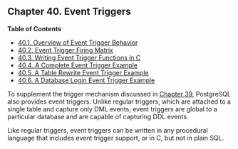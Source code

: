 ## Chapter 40. Event Triggers

**Table of Contents**

- [40.1. Overview of Event Trigger Behavior](event-trigger-definition)
- [40.2. Event Trigger Firing Matrix](event-trigger-matrix)
- [40.3. Writing Event Trigger Functions in C](event-trigger-interface)
- [40.4. A Complete Event Trigger Example](event-trigger-example)
- [40.5. A Table Rewrite Event Trigger Example](event-trigger-table-rewrite-example)
- [40.6. A Database Login Event Trigger Example](event-trigger-database-login-example)

To supplement the trigger mechanism discussed in [Chapter 39](triggers 'Chapter 39. Triggers'), PostgreSQL also provides event triggers. Unlike regular triggers, which are attached to a single table and capture only DML events, event triggers are global to a particular database and are capable of capturing DDL events.

Like regular triggers, event triggers can be written in any procedural language that includes event trigger support, or in C, but not in plain SQL.
